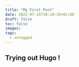 ```yaml
---
title: "My First Post"
date: 2022-07-25T18:10:29+02:00
draft: false
toc: false
images:
tags: 
  - untagged
---
```


## Trying out Hugo !


